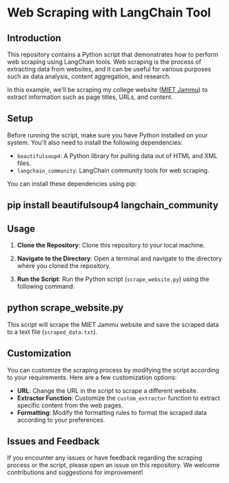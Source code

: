 # Web Scraping with LangChain Tool

## Introduction

This repository contains a Python script that demonstrates how to perform web scraping using LangChain tools. Web scraping is the process of extracting data from websites, and it can be useful for various purposes such as data analysis, content aggregation, and research.

In this example, we'll be scraping my college website ([MIET Jammu](https://www.mietjmu.in/)) to extract information such as page titles, URLs, and content.

## Setup

Before running the script, make sure you have Python installed on your system. You'll also need to install the following dependencies:

- `beautifulsoup4`: A Python library for pulling data out of HTML and XML files.
- `langchain_community`: LangChain community tools for web scraping.

You can install these dependencies using pip:

## pip install beautifulsoup4 langchain_community


## Usage

1. **Clone the Repository**: Clone this repository to your local machine.

2. **Navigate to the Directory**: Open a terminal and navigate to the directory where you cloned the repository.

3. **Run the Script**: Run the Python script (`scrape_website.py`) using the following command:



## python scrape_website.py


This script will scrape the MIET Jammu website and save the scraped data to a text file (`scraped_data.txt`).

## Customization

You can customize the scraping process by modifying the script according to your requirements. Here are a few customization options:

- **URL**: Change the URL in the script to scrape a different website.
- **Extractor Function**: Customize the `custom_extractor` function to extract specific content from the web pages.
- **Formatting**: Modify the formatting rules to format the scraped data according to your preferences.

## Issues and Feedback

If you encounter any issues or have feedback regarding the scraping process or the script, please open an issue on this repository. We welcome contributions and suggestions for improvement!

